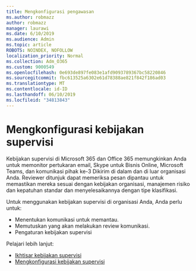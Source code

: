 ```yaml
---
title: Mengkonfigurasi pengawasan
ms.author: robmazz
author: robmazz
manager: laurawi
ms.date: 6/10/2019
ms.audience: Admin
ms.topic: article
ROBOTS: NOINDEX, NOFOLLOW
localization_priority: Normal
ms.collection: Adm_O365
ms.custom: 9000549
ms.openlocfilehash: 0e693de897fe083e1afd9093789367bc58220846
ms.sourcegitcommit: fbc613525a6302e61d78388ae821f842f186ad03
ms.translationtype: MT
ms.contentlocale: id-ID
ms.lasthandoff: 06/10/2019
ms.locfileid: "34813843"
---
```

# <a name="configure-supervision-policies"></a>Mengkonfigurasi kebijakan supervisi

Kebijakan supervisi di Microsoft 365 dan Office 365 memungkinkan Anda untuk memonitor pertukaran email, Skype untuk Bisnis Online, Microsoft Teams, dan komunikasi pihak ke-3 Dikirim di dalam dan di luar organisasi Anda. Reviewer ditunjuk dapat memeriksa pesan dipantau untuk memastikan mereka sesuai dengan kebijakan organisasi, manajemen risiko dan kepatuhan standar dan menyelesaikannya dengan tipe klasifikasi.

Untuk menggunakan kebijakan supervisi di organisasi Anda, Anda perlu untuk:

- Menentukan komunikasi untuk memantau.
- Memutuskan yang akan melakukan review komunikasi.
- Pengaturan kebijakan supervisi

Pelajari lebih lanjut:

- [Ikhtisar kebijakan supervisi](https://docs.microsoft.com/office365/securitycompliance/supervision-policies)
- [Mengkonfigurasi kebijakan supervisi](https://docs.microsoft.com/office365/securitycompliance/configure-supervision-policies)
